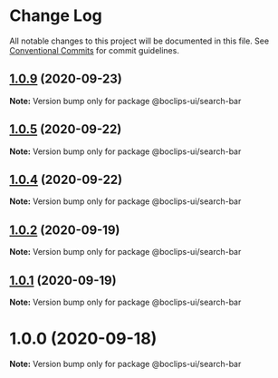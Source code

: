 # Change Log

All notable changes to this project will be documented in this file.
See [Conventional Commits](https://conventionalcommits.org) for commit guidelines.

## [1.0.9](https://github.com/boclips/boclips-ui/compare/@boclips-ui/search-bar@1.0.7...@boclips-ui/search-bar@1.0.9) (2020-09-23)

**Note:** Version bump only for package @boclips-ui/search-bar





## [1.0.5](https://github.com/boclips/boclips-ui/compare/@boclips-ui/search-bar@1.0.4...@boclips-ui/search-bar@1.0.5) (2020-09-22)

**Note:** Version bump only for package @boclips-ui/search-bar





## [1.0.4](https://github.com/boclips/boclips-ui/compare/@boclips-ui/search-bar@1.0.3...@boclips-ui/search-bar@1.0.4) (2020-09-22)

**Note:** Version bump only for package @boclips-ui/search-bar





## [1.0.2](https://github.com/boclips/boclips-ui/compare/@boclips-ui/search-bar@1.0.1...@boclips-ui/search-bar@1.0.2) (2020-09-19)

**Note:** Version bump only for package @boclips-ui/search-bar





## [1.0.1](https://github.com/boclips/boclips-ui/compare/@boclips-ui/search-bar@1.0.0...@boclips-ui/search-bar@1.0.1) (2020-09-19)

**Note:** Version bump only for package @boclips-ui/search-bar





# 1.0.0 (2020-09-18)

**Note:** Version bump only for package @boclips-ui/search-bar
